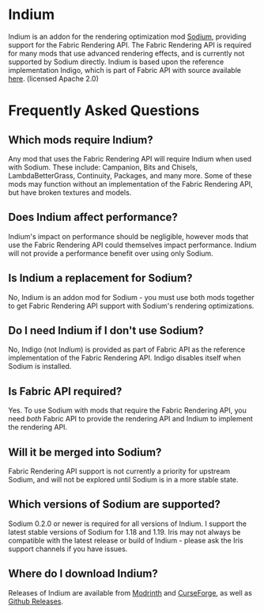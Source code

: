 # Indium
Indium is an addon for the rendering optimization mod [Sodium](https://modrinth.com/mod/sodium), providing support for the Fabric Rendering API. The Fabric Rendering API is required for many mods that use advanced rendering effects, and is currently not supported by Sodium directly. Indium is based upon the reference implementation Indigo, which is part of Fabric API with source available [here](https://github.com/FabricMC/fabric/tree/1.17/fabric-renderer-indigo). (licensed Apache 2.0)

# Frequently Asked Questions
## Which mods require Indium?
Any mod that uses the Fabric Rendering API will require Indium when used with Sodium. These include: Campanion, Bits and Chisels, LambdaBetterGrass,
Continuity, Packages, and many more. Some of these mods may function without an implementation of the Fabric Rendering API, but have broken textures and models.

## Does Indium affect performance?
Indium's impact on performance should be negligible, however mods that use the Fabric Rendering API could themselves impact performance. Indium will not provide a performance benefit over using only Sodium.

## Is Indium a replacement for Sodium?
No, Indium is an addon mod for Sodium - you must use both mods together to get Fabric Rendering API support with Sodium's rendering optimizations.

## Do I need Indium if I don't use Sodium?
No, Indigo (not In*dium*) is provided as part of Fabric API as the reference implementation of the Fabric Rendering API. Indigo disables itself when Sodium is installed.

## Is Fabric API required?
Yes. To use Sodium with mods that require the Fabric Rendering API, you need *both* Fabric API to provide the rendering API and Indium to implement the rendering API.

## Will it be merged into Sodium?
Fabric Rendering API support is not currently a priority for upstream Sodium, and will not be explored until Sodium is in a more stable state.

## Which versions of Sodium are supported?
Sodium 0.2.0 or newer is required for all versions of Indium. I support the latest stable versions of Sodium for 1.18 and 1.19. Iris may not always be compatible with the latest release or build of Indium - please ask the Iris support channels if you have issues.

## Where do I download Indium?
Releases of Indium are available from [Modrinth](https://modrinth.com/mod/indium) and [CurseForge](https://www.curseforge.com/minecraft/mc-mods/indium), as well as [Github Releases](https://github.com/comp500/Indium/releases).
